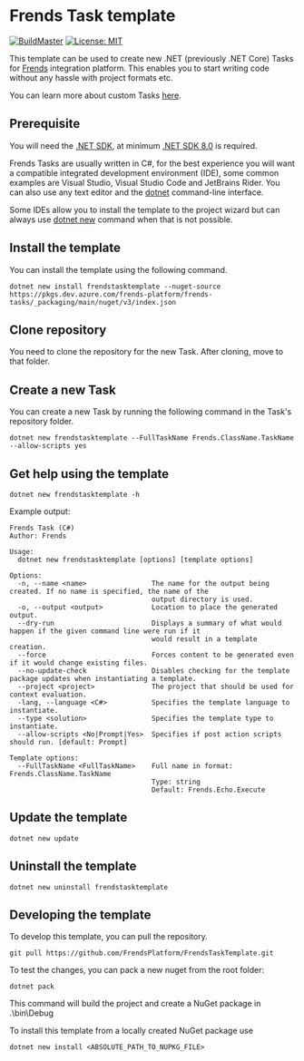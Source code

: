 # Frends Task template

[![BuildMaster](https://github.com/FrendsPlatform/FrendsTaskTemplate/actions/workflows/BuildMaster.yml/badge.svg)](https://github.com/FrendsPlatform/FrendsTaskTemplate/actions/workflows/BuildMaster.yml)
[![License: MIT](https://img.shields.io/badge/License-MIT-green.svg)](https://opensource.org/licenses/MIT)

This template can be used to create new .NET (previously .NET Core) Tasks for [Frends](https://frends.com) integration
platform. This enables you to start writing code without any hassle with project formats etc.

You can learn more about custom Tasks [here](https://docs.frends.com/en/articles/2206746-custom-tasks).

## Prerequisite

You will need the [.NET SDK](https://dotnet.microsoft.com/en-us/download/dotnet), at
minimum [.NET SDK 8.0](https://dotnet.microsoft.com/en-us/download/dotnet/8.0) is required.

Frends Tasks are usually written in C#, for the best experience you will want a compatible integrated development
environment (IDE), some common examples are Visual Studio, Visual Studio Code and JetBrains Rider. You can also use any
text editor and the [dotnet](https://learn.microsoft.com/en-us/dotnet/core/tools/) command-line interface.

Some IDEs allow you to install the template to the project wizard but can always
use [dotnet new](https://learn.microsoft.com/en-us/dotnet/core/tools/dotnet-new) command when that is not possible.

## Install the template

You can install the template using the following command.

`dotnet new install frendstasktemplate --nuget-source https://pkgs.dev.azure.com/frends-platform/frends-tasks/_packaging/main/nuget/v3/index.json`

## Clone repository

You need to clone the repository for the new Task. After cloning, move to that folder.

## Create a new Task

You can create a new Task by running the following command in the Task's repository folder.

`dotnet new frendstasktemplate --FullTaskName Frends.ClassName.TaskName --allow-scripts yes`

## Get help using the template

`dotnet new frendstasktemplate -h`

Example output:

```
Frends Task (C#)
Author: Frends

Usage:
  dotnet new frendstasktemplate [options] [template options]

Options:
  -n, --name <name>                The name for the output being created. If no name is specified, the name of the
                                   output directory is used.
  -o, --output <output>            Location to place the generated output.
  --dry-run                        Displays a summary of what would happen if the given command line were run if it
                                   would result in a template creation.
  --force                          Forces content to be generated even if it would change existing files.
  --no-update-check                Disables checking for the template package updates when instantiating a template.
  --project <project>              The project that should be used for context evaluation.
  -lang, --language <C#>           Specifies the template language to instantiate.
  --type <solution>                Specifies the template type to instantiate.
  --allow-scripts <No|Prompt|Yes>  Specifies if post action scripts should run. [default: Prompt]

Template options:
  --FullTaskName <FullTaskName>    Full name in format: Frends.ClassName.TaskName
                                   Type: string
                                   Default: Frends.Echo.Execute
```

## Update the template

`dotnet new update`

## Uninstall the template

`dotnet new uninstall frendstasktemplate`

## Developing the template

To develop this template, you can pull the repository.

`git pull https://github.com/FrendsPlatform/FrendsTaskTemplate.git`

To test the changes, you can pack a new nuget from the root folder:

`dotnet pack`

This command will build the project and create a NuGet package in .\bin\Debug

To install this template from a locally created NuGet package use

`dotnet new install <ABSOLUTE_PATH_TO_NUPKG_FILE>`
